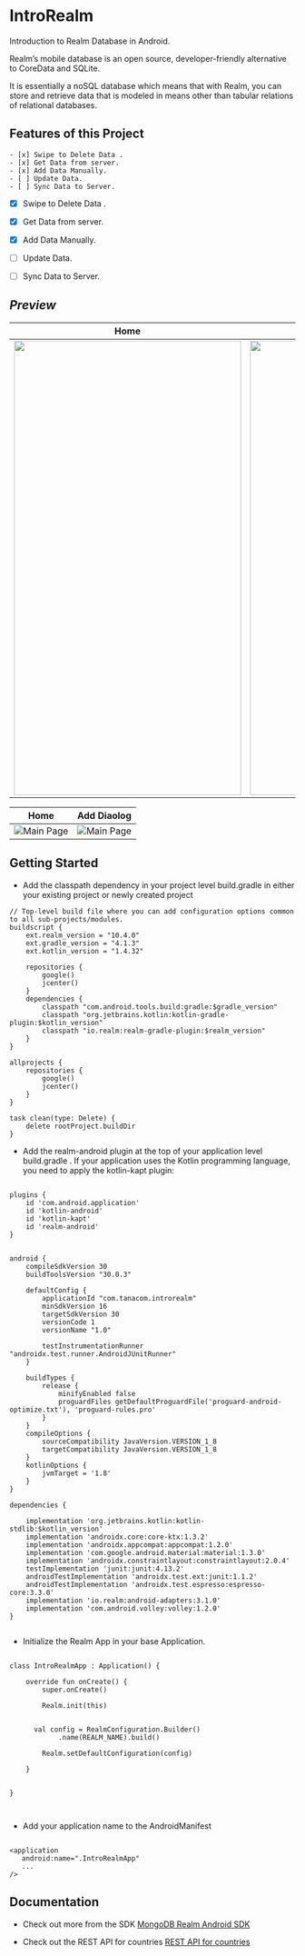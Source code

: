 # IntroRealm
Introduction to Realm Database in Android.

Realm’s mobile database is an open source, developer-friendly alternative to CoreData and SQLite.

It is essentially a noSQL database which means that with Realm, you can store and retrieve data that is modeled in means other than tabular relations of relational databases.


## Features of this Project

```
- [x] Swipe to Delete Data .
- [x] Get Data from server.
- [x] Add Data Manually.
- [ ] Update Data.
- [ ] Sync Data to Server.
```




- [x] Swipe to Delete Data .
- [x] Get Data from server.
- [x] Add Data Manually.
- [ ] Update Data.
- [ ] Sync Data to Server.



## ***Preview***

| Home | Add Diaolog|
|   :-------------:|:-------------: |
| <img src="pics/s1.png" width="400" height="800">|<img src="pics/s1.png" width="400"  height="800">|




| Home | Add Diaolog|
|     ------------- | ------------- |
| ![Main Page](pics/s1.png)| ![Main Page](pics/s2.png)|




## Getting Started


-  Add the classpath dependency in your project level build.gradle in either your existing project or newly created project

```
// Top-level build file where you can add configuration options common to all sub-projects/modules.
buildscript {
    ext.realm_version = "10.4.0"
    ext.gradle_version = "4.1.3"
    ext.kotlin_version = "1.4.32"

    repositories {
        google()
        jcenter()
    }
    dependencies {
        classpath "com.android.tools.build:gradle:$gradle_version"
        classpath "org.jetbrains.kotlin:kotlin-gradle-plugin:$kotlin_version"
        classpath "io.realm:realm-gradle-plugin:$realm_version"
    }
}

allprojects {
    repositories {
        google()
        jcenter()
    }
}

task clean(type: Delete) {
    delete rootProject.buildDir
}

```



-   Add the realm-android plugin at the top of your application level build.gradle . 
If your application uses the Kotlin programming language, you need to apply the kotlin-kapt plugin:

```

plugins {
    id 'com.android.application'
    id 'kotlin-android'
    id 'kotlin-kapt'
    id 'realm-android'
}


android {
    compileSdkVersion 30
    buildToolsVersion "30.0.3"

    defaultConfig {
        applicationId "com.tanacom.introrealm"
        minSdkVersion 16
        targetSdkVersion 30
        versionCode 1
        versionName "1.0"

        testInstrumentationRunner "androidx.test.runner.AndroidJUnitRunner"
    }

    buildTypes {
        release {
            minifyEnabled false
            proguardFiles getDefaultProguardFile('proguard-android-optimize.txt'), 'proguard-rules.pro'
        }
    }
    compileOptions {
        sourceCompatibility JavaVersion.VERSION_1_8
        targetCompatibility JavaVersion.VERSION_1_8
    }
    kotlinOptions {
        jvmTarget = '1.8'
    }
}

dependencies {

    implementation 'org.jetbrains.kotlin:kotlin-stdlib:$kotlin_version'
    implementation 'androidx.core:core-ktx:1.3.2'
    implementation 'androidx.appcompat:appcompat:1.2.0'
    implementation 'com.google.android.material:material:1.3.0'
    implementation 'androidx.constraintlayout:constraintlayout:2.0.4'
    testImplementation 'junit:junit:4.13.2'
    androidTestImplementation 'androidx.test.ext:junit:1.1.2'
    androidTestImplementation 'androidx.test.espresso:espresso-core:3.3.0'
    implementation 'io.realm:android-adapters:3.1.0'
    implementation 'com.android.volley:volley:1.2.0'
}


```



- Initialize the Realm App in your base Application.

```

class IntroRealmApp : Application() {

    override fun onCreate() {
        super.onCreate()
        
        Realm.init(this)


      val config = RealmConfiguration.Builder()
            .name(REALM_NAME).build()

        Realm.setDefaultConfiguration(config)

    }


}



```


- Add your application name to the AndroidManifest

```

<application
   android:name=".IntroRealmApp"
   ...
/>

```

## Documentation

* Check out more from the SDK
[MongoDB Realm Android SDK](https://docs.mongodb.com/realm/sdk/android/)


* Check out the REST API for countries
[REST API for countries](https://www.universal-tutorial.com/rest-apis/free-rest-api-for-country-state-city)


